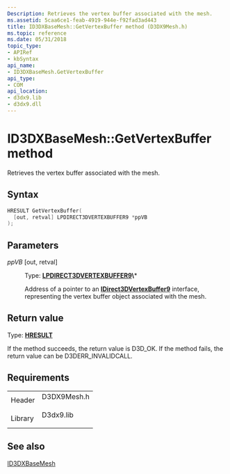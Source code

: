 ```yaml
---
Description: Retrieves the vertex buffer associated with the mesh.
ms.assetid: 5caa6ce1-feab-4919-944e-f92fad3ad443
title: ID3DXBaseMesh::GetVertexBuffer method (D3DX9Mesh.h)
ms.topic: reference
ms.date: 05/31/2018
topic_type:
- APIRef
- kbSyntax
api_name:
- ID3DXBaseMesh.GetVertexBuffer
api_type:
- COM
api_location:
- d3dx9.lib
- d3dx9.dll
---
```


# ID3DXBaseMesh::GetVertexBuffer method

Retrieves the vertex buffer associated with the mesh.

## Syntax


```C++
HRESULT GetVertexBuffer(
  [out, retval] LPDIRECT3DVERTEXBUFFER9 *ppVB
);
```



## Parameters

<dl> <dt>

*ppVB* \[out, retval\]
</dt> <dd>

Type: **[**LPDIRECT3DVERTEXBUFFER9**](https://msdn.microsoft.com/library/Bb205915(v=VS.85).aspx)\***

Address of a pointer to an [**IDirect3DVertexBuffer9**](https://msdn.microsoft.com/library/Bb205915(v=VS.85).aspx) interface, representing the vertex buffer object associated with the mesh.

</dd> </dl>

## Return value

Type: **[**HRESULT**](https://msdn.microsoft.com/library/Bb401631(v=MSDN.10).aspx)**

If the method succeeds, the return value is D3D\_OK. If the method fails, the return value can be D3DERR\_INVALIDCALL.

## Requirements



|                    |                                                                                        |
|--------------------|----------------------------------------------------------------------------------------|
| Header<br/>  | <dl> <dt>D3DX9Mesh.h</dt> </dl> |
| Library<br/> | <dl> <dt>D3dx9.lib</dt> </dl>   |



## See also

<dl> <dt>

[ID3DXBaseMesh](id3dxbasemesh.md)
</dt> </dl>

 

 




